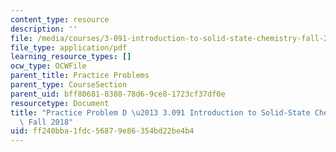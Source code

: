```yaml
---
content_type: resource
description: ''
file: /media/courses/3-091-introduction-to-solid-state-chemistry-fall-2018/ff240bba1fdc56879e86354bd22be4b4_MIT3_091F18_PPD.pdf
file_type: application/pdf
learning_resource_types: []
ocw_type: OCWFile
parent_title: Practice Problems
parent_type: CourseSection
parent_uid: bff80681-8388-78d6-9ce8-1723cf37df0e
resourcetype: Document
title: "Practice Problem D \u2013 3.091 Introduction to Solid-State Chemistry \u2013\
  \ Fall 2018"
uid: ff240bba-1fdc-5687-9e86-354bd22be4b4
---
```

